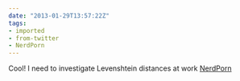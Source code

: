 ```yaml
---
date: "2013-01-29T13:57:22Z"
tags:
- imported
- from-twitter
- NerdPorn
---
```

Cool! I need to investigate Levenshtein distances at work [NerdPorn](/tags/nerdporn)
